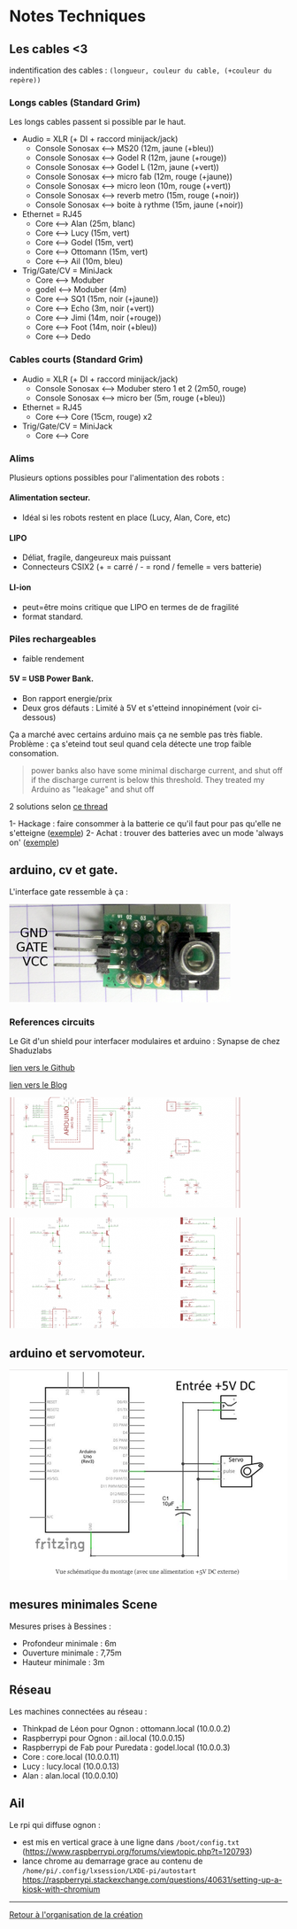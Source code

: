 Notes Techniques
================

## Les cables <3

indentification des cables : `(longueur, couleur du cable, (+couleur du repère))`

### Longs cables (Standard Grim)

Les longs cables passent si possible par le haut.

- Audio = XLR (+ DI + raccord minijack/jack)
    - Console Sonosax  <--> MS20 (12m, jaune (+bleu))
    - Console Sonosax  <--> Godel R (12m, jaune (+rouge))
    - Console Sonosax  <--> Godel L (12m, jaune (+vert))
    - Console Sonosax  <--> micro fab (12m, rouge (+jaune))
    - Console Sonosax  <--> micro leon (10m, rouge (+vert))
    - Console Sonosax  <--> reverb metro (15m, rouge (+noir))
    - Console Sonosax  <--> boite à rythme (15m, jaune (+noir))
- Ethernet = RJ45
    - Core <--> Alan (25m, blanc)
    - Core <--> Lucy (15m, vert)
    - Core <--> Godel (15m, vert)
    - Core <--> Ottomann (15m, vert)
    - Core <--> Ail (10m, bleu)
- Trig/Gate/CV = MiniJack
    - Core <--> Moduber
    - godel <--> Moduber (4m)
    - Core <--> SQ1 (15m, noir (+jaune))
    - Core <--> Echo (3m, noir (+vert))
    - Core <--> Jimi (14m, noir (+rouge))
    - Core <--> Foot (14m, noir (+bleu))
    - Core <--> Dedo 

### Cables courts (Standard Grim)


- Audio = XLR (+ DI + raccord minijack/jack)
    - Console Sonosax <--> Moduber stero 1 et 2 (2m50, rouge)
    - Console Sonosax  <--> micro ber (5m, rouge (+bleu))
- Ethernet = RJ45
    - Core <--> Core (15cm, rouge) x2
- Trig/Gate/CV = MiniJack
    - Core <--> Core

### Alims

Plusieurs options possibles pour l'alimentation des robots :

####  Alimentation secteur. 

- Idéal si les robots restent en place (Lucy, Alan, Core, etc)
    
####  LIPO 

- Déliat, fragile, dangeureux mais puissant
- Connecteurs CSIX2 (+ = carré / - = rond / femelle = vers batterie)
         
####  LI-ion

- peut=être moins critique que LIPO en termes de de fragilité
- format standard.

### Piles rechargeables

- faible rendement
    
####  5V = USB Power Bank.

- Bon rapport energie/prix 
- Deux gros défauts : Limité à 5V et s'etteind innopinément (voir ci-dessous)

Ça a marché avec certains arduino mais ça ne semble pas très fiable. Problème : ça s'eteind
tout seul quand cela détecte une trop faible consomation.

> power banks also have some minimal discharge current, and shut off if the discharge current is below this threshold. They treated my Arduino as "leakage" and shut off

2 solutions selon [ce thread](https://forum.arduino.cc/index.php?topic=305175.0) 

1- Hackage : faire consommer à la batterie ce qu'il faut pour pas qu'elle ne s'etteigne ([exemple](https://hackaday.com/2013/11/08/tricking-a-usb-power-supply/))
2- Achat : trouver des batteries avec un mode 'always on' ([exemple](https://www.amazon.com/gp/product/B00ME3ZH7C/ref=oh_aui_detailpage_o09_s00?ie=UTF8&psc=1))


## arduino, cv et gate.

L'interface gate ressemble à ça :

![interface-gate](/ressources/divers/interface-gate.png)


### References circuits

Le Git d'un shield pour interfacer modulaires et arduino : Synapse de chez Shaduzlabs

[lien vers le Github](https://github.com/shaduzlabs/synapse)

[lien vers le Blog](http://www.shaduzlabs.com/blog/21/synapse-a-diyfriendly-cv-io-shield-for-arduino.html)

![shéma synapse 1](/ressources/divers/synapse_4.png)

![shéma synapse 2](/ressources/divers/synapse_5.png)

## arduino et servomoteur.

![shéma arduino/servo](/ressources/divers/cablage_servo_arduino.png)

## mesures minimales Scene

Mesures prises à Bessines :
- Profondeur minimale : 6m
- Ouverture minimale : 7,75m
- Hauteur minimale : 3m 

## Réseau

Les machines connectées au réseau :
- Thinkpad de Léon pour Ognon : ottomann.local (10.0.0.2)
- Raspberrypi pour Ognon : ail.local (10.0.0.15)
- Raspberrypi de Fab pour Puredata : godel.local (10.0.0.3)
- Core : core.local (10.0.0.11)
- Lucy : lucy.local (10.0.0.13)
- Alan : alan.local (10.0.0.10)

## Ail

Le rpi qui diffuse ognon :
- est mis en vertical grace à une ligne dans `/boot/config.txt` (https://www.raspberrypi.org/forums/viewtopic.php?t=120793)
- lance chrome au demarrage grace au contenu de `/home/pi/.config/lxsession/LXDE-pi/autostart` https://raspberrypi.stackexchange.com/questions/40631/setting-up-a-kiosk-with-chromium
 


----


[Retour à l'organisation de la création](.)
